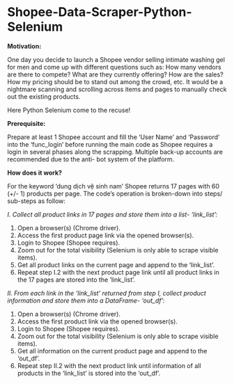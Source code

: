 # Shopee-Data-Scraper-Python-Selenium

**Motivation:**

One day you decide to launch a Shopee vendor selling intimate washing gel for men and come up with different questions such as: How many vendors are there to compete? What are they currently offering? How are the sales? How my pricing should be to stand out among the crowd, etc.
It would be a nightmare scanning and scrolling across items and pages to manually check out the existing products.

Here Python Selenium come to the recuse!

**Prerequisite:**

Prepare at least 1 Shopee account and fill the ‘User Name’ and ‘Password’ into the ‘func_login’ before running the main code as Shopee requires a login in several phases along the scrapping. Multiple back-up accounts are recommended due to the anti- bot system of the platform.

**How does it work?**

For the keyword ‘dung dịch vệ sinh nam’ Shopee returns 17 pages with 60 (+/- 1) products per page. The code’s operation is broken-down into steps/ sub-steps as follow:

*I.	Collect all product links in 17 pages and store them into a list- ‘link_list’:*
1.	Open a browser(s) (Chrome driver).
2.	Access the first product page link via the opened browser(s).
3.	Login to Shopee (Shopee requires).
4.	Zoom out for the total visibility (Selenium is only able to scrape visible items).
5.	Get all product links on the current page and append to the ‘link_list’.
6.	Repeat step I.2 with the next product page link until all product links in the 17 pages are stored into the ‘link_list’.

*II.	From each link in the ‘link_list’ returned from step I, collect product information and store them into a DataFrame- ‘out_df’:*
1.	Open a browser(s) (Chrome driver).
2.	Access the first product link via the opened browser(s).
3.	Login to Shopee (Shopee requires).
4.	Zoom out for the total visibility (Selenium is only able to scrape visible items).
5.	Get all information on the current product page and append to the ‘out_df’.
6.	Repeat step II.2 with the next product link until information of all products in the ‘link_list’ is stored into the ‘out_df’.
